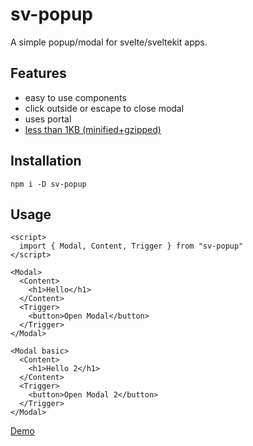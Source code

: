 # sv-popup

A simple popup/modal for svelte/sveltekit apps.

## Features

- easy to use components
- click outside or escape to close modal
- uses portal
- [less than 1KB (minified+gzipped)](https://bundlephobia.com/package/sv-popup)

## Installation

```
npm i -D sv-popup
```

## Usage

```svelte
<script>
  import { Modal, Content, Trigger } from "sv-popup"
</script>

<Modal>
  <Content>
    <h1>Hello</h1>
  </Content>
  <Trigger>
    <button>Open Modal</button>
  </Trigger>
</Modal>

<Modal basic>
  <Content>
    <h1>Hello 2</h1>
  </Content>
  <Trigger>
    <button>Open Modal 2</button>
  </Trigger>
</Modal>
```

[Demo](https://sv-popup.sveltethemes.dev/)
